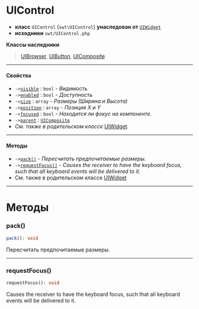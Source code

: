 # UIControl

- **класс** `UIControl` (`swt\UIControl`) **унаследован от** [`UIWidget`](https://github.com/jphp-compiler/jphp-swt-ext/blob/master/jphp-swt-ext/api-docs/classes/swt/UIWidget.ru.md)
- **исходники** `swt/UIControl.php`

**Классы наследники**

> [UIBrowser](https://github.com/jphp-compiler/jphp-swt-ext/blob/master/jphp-swt-ext/api-docs/classes/swt/UIBrowser.ru.md), [UIButton](https://github.com/jphp-compiler/jphp-swt-ext/blob/master/jphp-swt-ext/api-docs/classes/swt/UIButton.ru.md), [UIComposite](https://github.com/jphp-compiler/jphp-swt-ext/blob/master/jphp-swt-ext/api-docs/classes/swt/UIComposite.ru.md)

---

#### Свойства

- `->`[`visible`](#prop-visible) : `bool` - _Видимость_
- `->`[`enabled`](#prop-enabled) : `bool` - _Доступность_
- `->`[`size`](#prop-size) : `array` - _Размеры (Ширина и Высота)_
- `->`[`position`](#prop-position) : `array` - _Позиция X и Y_
- `->`[`focused`](#prop-focused) : `bool` - _Находится ли фокус на компоненте._
- `->`[`parent`](#prop-parent) : [`UIComposite`](https://github.com/jphp-compiler/jphp-swt-ext/blob/master/jphp-swt-ext/api-docs/classes/swt/UIComposite.ru.md)
- *См. также в родительском классе* [UIWidget](https://github.com/jphp-compiler/jphp-swt-ext/blob/master/jphp-swt-ext/api-docs/classes/swt/UIWidget.ru.md).

---

#### Методы

- `->`[`pack()`](#method-pack) - _Пересчитать предпочитаемые размеры._
- `->`[`requestFocus()`](#method-requestfocus) - _Causes the receiver to have the keyboard focus, such that all keyboard events will be delivered to it._
- См. также в родительском классе [UIWidget](https://github.com/jphp-compiler/jphp-swt-ext/blob/master/jphp-swt-ext/api-docs/classes/swt/UIWidget.ru.md)

---
# Методы

<a name="method-pack"></a>

### pack()
```php
pack(): void
```
Пересчитать предпочитаемые размеры.

---

<a name="method-requestfocus"></a>

### requestFocus()
```php
requestFocus(): void
```
Causes the receiver to have the keyboard focus, such that all keyboard events will be delivered to it.
